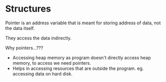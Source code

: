 # Structures

Pointer is an address variable that is meant for storing address of data, not the data itself.

They access the data indirectly.

Why pointers...???

* Accessing heap memory as program doesn't directly access heap memory, to access we need pointers.
* Helps in accessing resources that are outside the program. eg. accessing data on hard disk.
